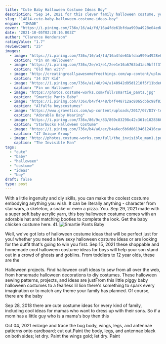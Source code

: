 ```yaml
---
title: "Cute Baby Halloween Costume Ideas Boy"
description: "Sep 14, 2021 for this clever family halloween costume, your stroller becomes an all-american snack cart, complete with the cutest hot dog on the block. Mom and dad can coordinate"
slug: "14814-cute-baby-halloween-costume-ideas-boy"
engine: "IMAGE"
cover: "https://i.pinimg.com/736x/16/a4/fd/16a4fde61bfdaa999a4928e04ed82516--toddler-boy-costumes-toddler-halloween-costumes.jpg"
date: "2021-10-05T02:28:16.003Z"
author: "Clarence Henderson"
ratingValue: "1.7"
reviewCount: "25"
images:
  - image: "https://i.pinimg.com/736x/16/a4/fd/16a4fde61bfdaa999a4928e04ed82516--toddler-boy-costumes-toddler-halloween-costumes.jpg"
    caption: "Pin on Halloween"
  - image: "https://i.pinimg.com/736x/2e/e1/e1/2ee1e16a6763bd1ac9bfff3739e88213.jpg"
    caption: "Old Man with"
  - image: "http://creatingreallyawesomefreethings.com/wp-content/uploads/2012/05/boy011.jpg"
    caption: "34 DIY Kid"
  - image: "https://i.pinimg.com/736x/a1/40/94/a140942d05d1210f5f11bde62b3ed0ee--baby-halloween-costumes-family-costumes.jpg"
    caption: "Pin on Halloween"
  - image: "https://photos.costume-works.com/full/smartie_pants.jpg"
    caption: "Smartie Pants Baby"
  - image: "https://i.pinimg.com/736x/b4/f4/48/b4f448712ac8065cbbc98f839f41d58b.jpg"
    caption: "Alfalfa boyscostumes"
  - image: "https://www.gravetics.com/wp-content/uploads/2017/07/DIY-toddler-Halloween-ghost-costume.jpg"
    caption: "Adorable Baby Wearing"
  - image: "https://i.pinimg.com/736x/86/9c/83/869c83298c42c361e1028360e85f700f--starbucks-halloween-costume-baby-halloween.jpg"
    caption: "Starbucks Halloween Costume"
  - image: "https://i.pinimg.com/736x/b4/a6/ec/b4a6ec6b6d86194612416cadfbb0168c.jpg"
    caption: "47 Unique Group"
  - image: "http://photos.costume-works.com/full/the_invisible_man1.jpg"
    caption: "The Invisible Man"
tags:
  - "cute"
  - "baby"
  - "halloween"
  - "costume"
  - "ideas"
  - "boy"
draft: false
type: post
---
```


With a little ingenuity and diy skills, you can make the coolest costume embodying anything you wish. It can be literally anything - character from star wars, a skeleton, a snake or even a pizza. You. Sep 29, 2021 made with a super soft baby acrylic yarn, this boy halloween costume comes with an adorable hat and matching booties to complete the look. Get the baby chicken costume here. 41.
![Smartie Pants Baby](https://photos.costume-works.com/full/smartie_pants.jpg "Smartie Pants Baby")

Well, we&#39;ve got lots of halloween costume ideas that will be perfect just for you! whether you need a few sexy halloween costume ideas or are looking for the outfit that&#39;s going to win you first. Sep 15, 2021 these shoppable and homemade cool halloween costume ideas for boys will help your son stand out in a crowd of ghosts and goblins. From toddlers to 12 year olds, these are the
<!--inArticleAds-->

<!--galleryOne-->

Halloween projects. Find halloween craft ideas to sew from all over the web, from homemade halloween decorations to diy costumes. These halloween sewing patterns, projects, and ideas are justFrom this little piggy baby halloween costumes to a fearless lil lion there's something to spark every imagination or to match any theme your family has planned. Of course, there are the baby
<!--inArticleAds-->

<!--galleryTwo-->

Sep 28, 2018 there are cute costume ideas for every kind of family, including cool ideas for mamas who want to dress up with their sons. So if a mom has a little guy who is a mama's boy then this
<!--galleryThree-->

Oct 04, 2021 enlarge and trace the bug body, wings, legs, and antennae patterns onto cardboard; cut out.Paint the body, legs, and antennae black on both sides; let dry. Paint the wings gold; let dry. Paint